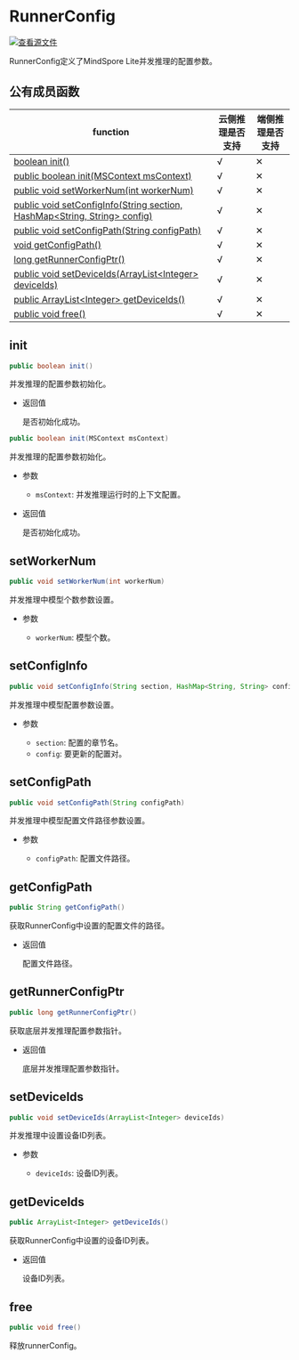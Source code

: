 # RunnerConfig

[![查看源文件](https://mindspore-website.obs.cn-north-4.myhuaweicloud.com/website-images/r2.4.10/resource/_static/logo_source.svg)](https://gitee.com/mindspore/docs/blob/r2.4.10/docs/lite/api/source_zh_cn/api_java/runner_config.md)

RunnerConfig定义了MindSpore Lite并发推理的配置参数。

## 公有成员函数

| function                                                       | 云侧推理是否支持 | 端侧推理是否支持 |
| ------------------------------------------------------------   |--------|--------|
| [boolean init()](#init)                            | √      | ✕      |
| [public boolean init(MSContext msContext)](#init)  | √      | ✕      |
| [public void setWorkerNum(int workerNum)](#setworkernum)                           | √      | ✕      |
| [public void setConfigInfo(String section, HashMap<String, String> config)](#setconfiginfo)               | √      | ✕      |
| [public void setConfigPath(String configPath)](#setconfigpath)                         | √      | ✕      |
| [void getConfigPath()](#getconfigpath)                         | √      | ✕      |
| [long getRunnerConfigPtr()](#getrunnerconfigptr)               | √      | ✕      |
| [public void setDeviceIds(ArrayList<Integer\> deviceIds)](#setdeviceids)               | √      | ✕      |
| [public ArrayList<Integer\> getDeviceIds()](#getdeviceids)               | √      | ✕      |
| [public void free()](#free)    | √      | ✕      |

## init

```java
public boolean init()
```

并发推理的配置参数初始化。

- 返回值

  是否初始化成功。

```java
public boolean init(MSContext msContext)
```

并发推理的配置参数初始化。

- 参数

    - `msContext`: 并发推理运行时的上下文配置。

- 返回值

  是否初始化成功。

## setWorkerNum

```java
public void setWorkerNum(int workerNum)
```

并发推理中模型个数参数设置。

- 参数

    - `workerNum`: 模型个数。

## setConfigInfo

```java
public void setConfigInfo(String section, HashMap<String, String> config)
```

并发推理中模型配置参数设置。

- 参数

    - `section`: 配置的章节名。
    - `config`: 要更新的配置对。

## setConfigPath

```java
public void setConfigPath(String configPath)
```

并发推理中模型配置文件路径参数设置。

- 参数

    - `configPath`: 配置文件路径。

## getConfigPath

```java
public String getConfigPath()
```

获取RunnerConfig中设置的配置文件的路径。

- 返回值

  配置文件路径。

## getRunnerConfigPtr

```java
public long getRunnerConfigPtr()
```

获取底层并发推理配置参数指针。

- 返回值

  底层并发推理配置参数指针。

## setDeviceIds

```java
public void setDeviceIds(ArrayList<Integer> deviceIds)
```

并发推理中设置设备ID列表。

- 参数

    - `deviceIds`: 设备ID列表。

## getDeviceIds

```java
public ArrayList<Integer> getDeviceIds()
```

获取RunnerConfig中设置的设备ID列表。

- 返回值

  设备ID列表。

## free

```java
public void free()
```

释放runnerConfig。

